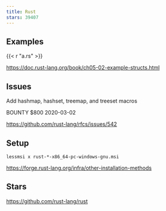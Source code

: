 ```yaml
---
title: Rust
stars: 39407
---
```


## Examples

{{< r "a.rs" >}}

<https://doc.rust-lang.org/book/ch05-02-example-structs.html>

## Issues

Add hashmap, hashset, treemap, and treeset macros

BOUNTY $800 2020-03-02

<https://github.com/rust-lang/rfcs/issues/542>

## Setup

~~~
lessmsi x rust-*-x86_64-pc-windows-gnu.msi
~~~

<https://forge.rust-lang.org/infra/other-installation-methods>

## Stars

<https://github.com/rust-lang/rust>
